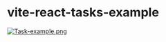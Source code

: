 # vite-react-tasks-example
[![Task-example.png](https://i.postimg.cc/65R8qXX0/Task-example.png)](https://postimg.cc/ZCbbsX0B)
